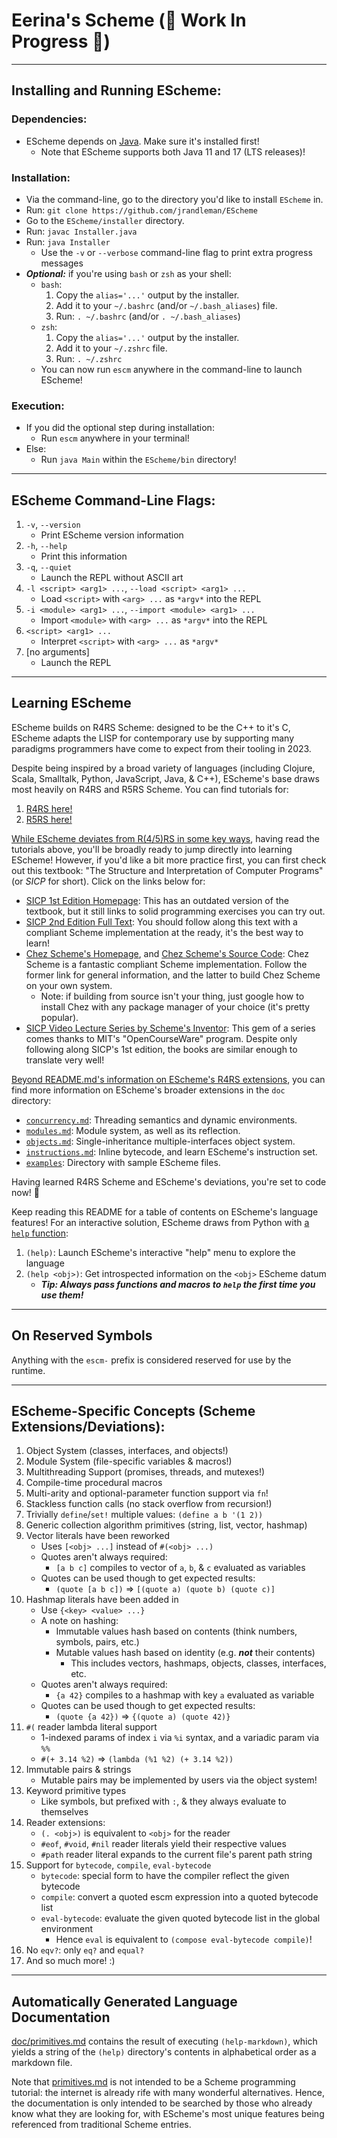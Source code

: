 <!-- README.md -->

# Eerina's Scheme (🚧 Work In Progress 🚧)

------------------------------------------------------------------------------
## Installing and Running EScheme:
### Dependencies:
* EScheme depends on [Java](https://adoptium.net). Make sure it's installed first!
  - Note that EScheme supports both Java 11 and 17 (LTS releases)!

### Installation:
* Via the command-line, go to the directory you'd like to install `EScheme` in.
* Run: `git clone https://github.com/jrandleman/EScheme`
* Go to the `EScheme/installer` directory.
* Run: `javac Installer.java`
* Run: `java Installer`
  - Use the `-v` or `--verbose` command-line flag to print extra progress messages
* ___Optional:___ if you're using `bash` or `zsh` as your shell:
  - `bash`:
    1. Copy the `alias='...'` output by the installer.
    2. Add it to your `~/.bashrc` (and/or `~/.bash_aliases`) file.
    3. Run: `. ~/.bashrc` (and/or `. ~/.bash_aliases`)
  - `zsh`:
    1. Copy the `alias='...'` output by the installer.
    2. Add it to your `~/.zshrc` file.
    3. Run: `. ~/.zshrc`
  - You can now run `escm` anywhere in the command-line to launch EScheme!

### Execution:
* If you did the optional step during installation:
  - Run `escm` anywhere in your terminal!
* Else:
  - Run `java Main` within the `EScheme/bin` directory!



------------------------------------------------------------------------------
## EScheme Command-Line Flags:
1. `-v`, `--version`
   * Print EScheme version information
2. `-h`, `--help`
   * Print this information
3. `-q`, `--quiet`
   * Launch the REPL without ASCII art
4. `-l <script> <arg1> ...`, `--load <script> <arg1> ...`
   * Load `<script>` with `<arg> ...` as `*argv*` into the REPL
5. `-i <module> <arg1> ...`, `--import <module> <arg1> ...`
   * Import `<module>` with `<arg> ...` as `*argv*` into the REPL
6. `<script> <arg1> ...`
   * Interpret `<script>` with `<arg> ...` as `*argv*`
7. \[no arguments\]
   * Launch the REPL


------------------------------------------------------------------------------
## Learning EScheme

EScheme builds on R4RS Scheme: designed to be the C++ to it's C, EScheme adapts
the LISP for contemporary use by supporting many paradigms programmers have come 
to expect from their tooling in 2023.

Despite being inspired by a broad variety of languages (including Clojure, Scala, 
Smalltalk, Python, JavaScript, Java, & C++), EScheme's base draws most heavily on 
R4RS and R5RS Scheme. You can find tutorials for:

  1. [R4RS here!](https://people.csail.mit.edu/jaffer/r4rs_toc.html)
  2. [R5RS here!](https://groups.csail.mit.edu/mac/ftpdir/scheme-reports/r5rs-html/r5rs_toc.html)

[While EScheme deviates from R(4/5)RS in some key ways](#escheme-specific-concepts-scheme-extensionsdeviations), having read the tutorials 
above, you'll be broadly ready to jump directly into learning EScheme! However, 
if you'd like a bit more practice first, you can first check out this textbook: 
"The Structure and Interpretation of Computer Programs" (or *SICP* for short). 
Click on the links below for:

  * [SICP 1st Edition Homepage](https://mitp-content-server.mit.edu/books/content/sectbyfn/books_pres_0/6515/sicp.zip/index.html): This has an outdated version of the textbook, 
    but it still links to solid programming exercises you can try out.
  * [SICP 2nd Edition Full Text](https://web.mit.edu/6.001/6.037/sicp.pdf): You should follow along this text with a 
    compliant Scheme implementation at the ready, it's the best way to learn!
  * [Chez Scheme's Homepage](https://cisco.github.io/ChezScheme/), and [Chez Scheme's Source Code](https://github.com/cisco/ChezScheme): Chez Scheme is a 
    fantastic compliant Scheme implementation. Follow the former link for 
    general information, and the latter to build Chez Scheme on your own system.
    - Note: if building from source isn't your thing, just google how to install
      Chez with any package manager of your choice (it's pretty popular). 
  * [SICP Video Lecture Series by Scheme's Inventor](https://ocw.mit.edu/courses/6-001-structure-and-interpretation-of-computer-programs-spring-2005/video_galleries/video-lectures/): This gem of a series comes
    thanks to MIT's "OpenCourseWare" program. Despite only following along
    SICP's 1st edition, the books are similar enough to translate very well!
 
[Beyond README.md's information on EScheme's R4RS extensions](#escheme-specific-concepts-scheme-extensionsdeviations), you can find more
information on EScheme's broader extensions in the `doc` directory:
  
  * [`concurrency.md`](https://github.com/jrandleman/EScheme/tree/main/doc/examples): Threading semantics and dynamic environments.
  * [`modules.md`](https://github.com/jrandleman/EScheme/blob/main/doc/modules.md): Module system, as well as its reflection.
  * [`objects.md`](https://github.com/jrandleman/EScheme/blob/main/doc/objects.md): Single-inheritance multiple-interfaces object system.
  * [`instructions.md`](https://github.com/jrandleman/EScheme/blob/main/doc/instructions.md): Inline bytecode, and learn EScheme's instruction set.
  * [`examples`](https://github.com/jrandleman/EScheme/tree/main/doc/examples): Directory with sample EScheme files.

Having learned R4RS Scheme and EScheme's deviations, you're set to code now! 🙌

Keep reading this README for a table of contents on EScheme's language features!
For an interactive solution, EScheme draws from Python with [a `help` function](#help):
  
  1. `(help)`: Launch EScheme's interactive "help" menu to explore the language
  2. `(help <obj>)`: Get introspected information on the `<obj>` EScheme datum
     * ___Tip: Always pass functions and macros to `help` the first time you use them!___


------------------------------------------------------------------------------
## On Reserved Symbols
Anything with the `escm-` prefix is considered reserved for use by the runtime.



------------------------------------------------------------------------------
## EScheme-Specific Concepts (Scheme Extensions/Deviations):

1. Object System (classes, interfaces, and objects!)
2. Module System (file-specific variables & macros!)
3. Multithreading Support (promises, threads, and mutexes!)
4. Compile-time procedural macros
5. Multi-arity and optional-parameter function support via `fn`!
6. Stackless function calls (no stack overflow from recursion!)
7. Trivially `define`/`set!` multiple values: `(define a b '(1 2))`
8. Generic collection algorithm primitives (string, list, vector, hashmap) 
9. Vector literals have been reworked
   - Uses `[<obj> ...]` instead of `#(<obj> ...)`
   - Quotes aren't always required: 
     * `[a b c]` compiles to vector of `a`, `b`, & `c` evaluated as variables
   - Quotes can be used though to get expected results: 
     * `(quote [a b c])` => `[(quote a) (quote b) (quote c)]`
10. Hashmap literals have been added in
    - Use `{<key> <value> ...}`
    - A note on hashing:
      * Immutable values hash based on contents (think numbers, symbols, pairs, etc.)
      * Mutable values hash based on identity (e.g. ___not___ their contents)
        - This includes vectors, hashmaps, objects, classes, interfaces, etc.
    - Quotes aren't always required: 
      * `{a 42}` compiles to a hashmap with key `a` evaluated as variable
    - Quotes can be used though to get expected results: 
      * `(quote {a 42})` => `{(quote a) (quote 42)}`
11. `#(` reader lambda literal support
    - 1-indexed params of index `i` via `%i` syntax, and a variadic param via `%%`
    - `#(+ 3.14 %2)` => `(lambda (%1 %2) (+ 3.14 %2))`
12. Immutable pairs & strings
    - Mutable pairs may be implemented by users via the object system!
13. Keyword primitive types
    - Like symbols, but prefixed with `:`, & they always evaluate to themselves
14. Reader extensions:
    - `(. <obj>)` is equivalent to `<obj>` for the reader
    - `#eof`, `#void`, `#nil` reader literals yield their respective values
    - `#path` reader literal expands to the current file's parent path string
15. Support for `bytecode`, `compile`, `eval-bytecode`
    - `bytecode`: special form to have the compiler reflect the given bytecode
    - `compile`: convert a quoted escm expression into a quoted bytecode list
    - `eval-bytecode`: evaluate the given quoted bytecode list in the global environment
      * Hence `eval` is equivalent to `(compose eval-bytecode compile)`!
16. No `eqv?`: only `eq?` and `equal?`
17. And so much more! :)



------------------------------------------------------------------------------
## Automatically Generated Language Documentation

[doc/primitives.md](https://github.com/jrandleman/EScheme/blob/main/doc/primitives.md) contains the result of executing `(help-markdown)`, which 
yields a string of the `(help)` directory's contents in alphabetical order as 
a markdown file.

Note that [primitives.md](https://github.com/jrandleman/EScheme/blob/main/doc/primitives.md) is not intended to be a Scheme programming tutorial: the internet 
is already rife with many wonderful alternatives. Hence, the documentation is only 
intended to be searched by those who already know what they are looking for, with 
EScheme's most unique features being referenced from traditional Scheme entries.



